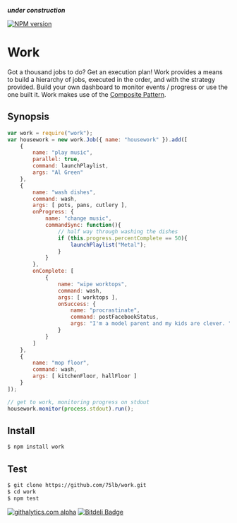 ***under construction***

[![NPM version](https://badge.fury.io/js/work.png)](http://badge.fury.io/js/work)

Work
====
Got a thousand jobs to do? Get an execution plan! Work provides a means to build a hierarchy of jobs, executed in the order, and with the strategy provided. Build your own dashboard to monitor events / progress or use the one built it. Work makes use of the [Composite Pattern](http://en.wikipedia.org/wiki/Composite_pattern).

Synopsis
--------
```javascript
var work = require("work");
var housework = new work.Job({ name: "housework" }).add([
    {
        name: "play music", 
        parallel: true,
        command: launchPlaylist,
        args: "Al Green"
    },
    { 
        name: "wash dishes",
        command: wash,
        args: [ pots, pans, cutlery ],
        onProgress: {
            name: "change music",
            commandSync: function(){
                // half way through washing the dishes
                if (this.progress.percentComplete == 50){
                    launchPlaylist("Metal");
                }
            }
        },
        onComplete: [
            {
                name: "wipe worktops",
                command: wash,
                args: [ worktops ],
                onSuccess: {
                    name: "procrastinate",
                    command: postFacebookStatus,
                    args: "I'm a model parent and my kids are clever. "
                }
            }
        ]
    },
    {
        name: "mop floor",
        command: wash,
        args: [ kitchenFloor, hallFloor ]
    }
]);

// get to work, monitoring progress on stdout
housework.monitor(process.stdout).run();
```

Install
-------
```sh
$ npm install work
```
Test
----
```sh
$ git clone https://github.com/75lb/work.git
$ cd work
$ npm test
```

[![githalytics.com alpha](https://cruel-carlota.pagodabox.com/2433e9f4ebb10607ef686be852613928 "githalytics.com")](http://githalytics.com/75lb/work)
[![Bitdeli Badge](https://d2weczhvl823v0.cloudfront.net/75lb/work/trend.png)](https://bitdeli.com/free "Bitdeli Badge")
